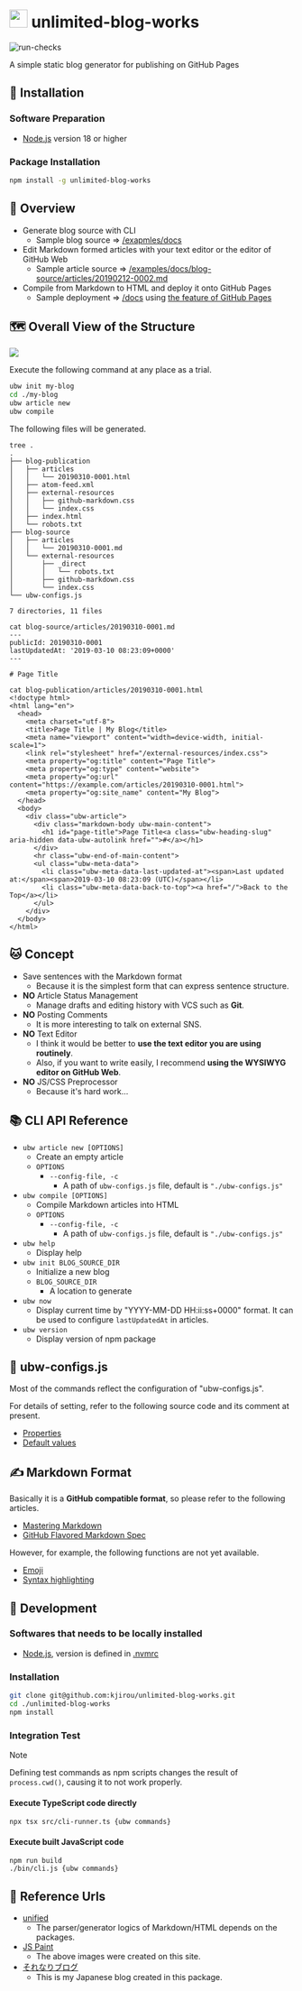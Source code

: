 # <img src="https://github.com/kjirou/unlimited-blog-works/raw/main/documents/ubw-icon.png" width="32" height="32" /> unlimited-blog-works

![run-checks](https://github.com/kjirou/unlimited-blog-works/actions/workflows/run-checks.yml/badge.svg)

A simple static blog generator for publishing on GitHub Pages

## :rocket: Installation

### Software Preparation

- [Node.js](https://nodejs.org/) version 18 or higher

### Package Installation

```bash
npm install -g unlimited-blog-works
```

## :eyes: Overview

- Generate blog source with CLI
  - Sample blog source => [/exapmles/docs](/examples/docs)
- Edit Markdown formed articles with your text editor or the editor of GitHub Web
  - Sample article source => [/examples/docs/blog-source/articles/20190212-0002.md](/examples/docs/blog-source/articles/20190212-0002.md)
- Compile from Markdown to HTML and deploy it onto GitHub Pages
  - Sample deployment => [/docs](/docs) using [the feature of GitHub Pages](https://docs.github.com/en/pages/getting-started-with-github-pages/about-github-pages#publishing-sources-for-github-pages-sites)

## :world_map: Overall View of the Structure

![](/documents/ubw-overall-view.png)

Execute the following command at any place as a trial.

```bash
ubw init my-blog
cd ./my-blog
ubw article new
ubw compile
```

The following files will be generated.

```
tree .
.
├── blog-publication
│   ├── articles
│   │   └── 20190310-0001.html
│   ├── atom-feed.xml
│   ├── external-resources
│   │   ├── github-markdown.css
│   │   └── index.css
│   ├── index.html
│   └── robots.txt
├── blog-source
│   ├── articles
│   │   └── 20190310-0001.md
│   └── external-resources
│       ├── _direct
│       │   └── robots.txt
│       ├── github-markdown.css
│       └── index.css
└── ubw-configs.js

7 directories, 11 files
```

```
cat blog-source/articles/20190310-0001.md
---
publicId: 20190310-0001
lastUpdatedAt: '2019-03-10 08:23:09+0000'
---

# Page Title
```

```
cat blog-publication/articles/20190310-0001.html
<!doctype html>
<html lang="en">
  <head>
    <meta charset="utf-8">
    <title>Page Title | My Blog</title>
    <meta name="viewport" content="width=device-width, initial-scale=1">
    <link rel="stylesheet" href="/external-resources/index.css">
    <meta property="og:title" content="Page Title">
    <meta property="og:type" content="website">
    <meta property="og:url" content="https://example.com/articles/20190310-0001.html">
    <meta property="og:site_name" content="My Blog">
  </head>
  <body>
    <div class="ubw-article">
      <div class="markdown-body ubw-main-content">
        <h1 id="page-title">Page Title<a class="ubw-heading-slug" aria-hidden data-ubw-autolink href="">#</a></h1>
      </div>
      <hr class="ubw-end-of-main-content">
      <ul class="ubw-meta-data">
        <li class="ubw-meta-data-last-updated-at"><span>Last updated at:</span><span>2019-03-10 08:23:09 (UTC)</span></li>
        <li class="ubw-meta-data-back-to-top"><a href="/">Back to the Top</a></li>
      </ul>
    </div>
  </body>
</html>
```

## :cat: Concept

- Save sentences with the Markdown format
  - Because it is the simplest form that can express sentence structure.
- **NO** Article Status Management
  - Manage drafts and editing history with VCS such as **Git**.
- **NO** Posting Comments
  - It is more interesting to talk on external SNS.
- **NO** Text Editor
  - I think it would be better to **use the text editor you are using routinely**.
  - Also, if you want to write easily, I recommend **using the WYSIWYG editor on GitHub Web**.
- **NO** JS/CSS Preprocessor
  - Because it's hard work...

## :books: CLI API Reference

- `ubw article new [OPTIONS]`
  - Create an empty article
  - `OPTIONS`
    - `--config-file, -c`
      - A path of `ubw-configs.js` file, default is `"./ubw-configs.js"`
- `ubw compile [OPTIONS]`
  - Compile Markdown articles into HTML
  - `OPTIONS`
    - `--config-file, -c`
      - A path of `ubw-configs.js` file, default is `"./ubw-configs.js"`
- `ubw help`
  - Display help
- `ubw init BLOG_SOURCE_DIR`
  - Initialize a new blog
  - `BLOG_SOURCE_DIR`
    - A location to generate
- `ubw now`
  - Display current time by "YYYY-MM-DD HH:ii:ss+0000" format. It can be used to configure `lastUpdatedAt` in articles.
- `ubw version`
  - Display version of npm package

## :scroll: ubw-configs.js

Most of the commands reflect the configuration of "ubw-configs.js".

For details of setting, refer to the following source code and its comment at present.

- [Properties](https://github.com/kjirou/unlimited-blog-works/blob/f417f557ceeb164cef66bfc8587da66f0a0fc05e/src/page-generator.ts#L43-L122)
- [Default values](https://github.com/kjirou/unlimited-blog-works/blob/f417f557ceeb164cef66bfc8587da66f0a0fc05e/src/page-generator.ts#L128-L198)

## :writing_hand: Markdown Format

Basically it is a **GitHub compatible format**, so please refer to the following articles.

- [Mastering Markdown](https://guides.github.com/features/mastering-markdown/)
- [GitHub Flavored Markdown Spec](https://github.github.com/gfm/)

However, for example, the following functions are not yet available.

- [Emoji](https://help.github.com/articles/basic-writing-and-formatting-syntax/#using-emoji)
- [Syntax highlighting](https://help.github.com/articles/creating-and-highlighting-code-blocks/#syntax-highlighting)

## :wrench: Development

### Softwares that needs to be locally installed

- [Node.js](https://nodejs.org/), version is defined in [.nvmrc](/.nvmrc)

### Installation

```bash
git clone git@github.com:kjirou/unlimited-blog-works.git
cd ./unlimited-blog-works
npm install
```

### Integration Test

> [!NOTE]
> Defining test commands as npm scripts changes the result of `process.cwd()`, causing it to not work properly.

#### Execute TypeScript code directly

```
npx tsx src/cli-runner.ts {ubw commands}
```

#### Execute built JavaScript code

```
npm run build
./bin/cli.js {ubw commands}
```

## :link: Reference Urls

- [unified](https://github.com/unifiedjs)
  - The parser/generator logics of Markdown/HTML depends on the packages.
- [JS Paint](https://github.com/1j01/jspaint)
  - The above images were created on this site.
- [それなりブログ](https://kjirou.github.io/blog/)
  - This is my Japanese blog created in this package.
